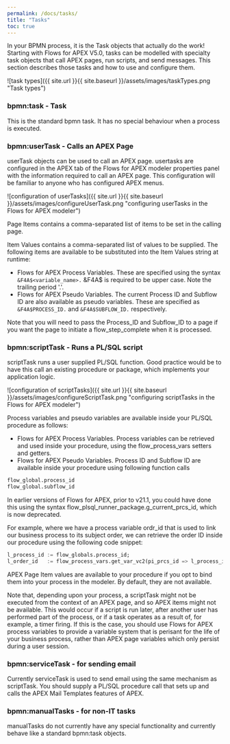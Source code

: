 ```yaml
---
permalink: /docs/tasks/
title: "Tasks"
toc: true
---
```

In your BPMN process, it is the Task objects that actually do the work!  Starting with Flows for APEX V5.0, tasks can be modelled with specialty task objects that call  APEX pages, run scripts, and send messages.  This section describes those tasks and how to use and configure them.

![task types]({{ site.url }}{{ site.baseurl }}/assets/images/taskTypes.png "Task types")

### bpmn:task - Task

This is the standard bpmn task.  It has no special behaviour when a process is executed.

### bpmn:userTask - Calls an APEX Page

userTask objects can be used to call an APEX page.  usertasks are configured in the APEX tab of the Flows for APEX modeler properties panel with the information required to call an APEX page.  This configuration will be familiar to anyone who has configured APEX menus.

![configuration of userTasks]({{ site.url }}{{ site.baseurl }}/assets/images/configureUserTask.png "configuring userTasks in the Flows for APEX modeler")

Page Items contains a comma-separated list of items to be set in the calling page.

Item Values contains a comma-separated list of values to be supplied.  The following items are available to be substituted into the Item Values string at runtime:

- Flows for APEX Process Variables.
  These are specified using the syntax `&F4A$<variable_name>.`
  &F4A$ is required to be upper case.
  Note the trailing period '.'.
- Flows for APEX Pseudo Variables.
  The current Process ID and Subflow ID are also available as pseudo variables.
  These are specified as `&F4A$PROCESS_ID.` and `&F4A$SUBFLOW_ID.` respectively.

Note that you will need to pass the Process_ID and Subflow_ID to a page if you want the page to initiate a flow_step_complete when it is processed.

### bpmn:scriptTask - Runs a PL/SQL script

scriptTask runs a user supplied PL/SQL function.  Good practice would be to have this call an existing procedure or package, which implements your application logic.

![configuration of scriptTasks]({{ site.url }}{{ site.baseurl }}/assets/images/configureScriptTask.png "configuring scriptTasks in the Flows for APEX modeler")

Process variables and pseudo variables are available inside your PL/SQL procedure as follows:

- Flows for APEX Process Variables.
  Process variables can be retrieved and used inside your procedure, using the flow_process_vars setters and getters.
- Flows for APEX Pseudo Variables.
  Process ID and Subflow ID are available inside your procedure using following function calls
  
```sql
flow_global.process_id
flow_global.subflow_id
```

In earlier versions of Flows for APEX, prior to v21.1, you could have done this using the syntax flow_plsql_runner_package.g_current_prcs_id, which is now deprecated.

For example, where we have a process variable ordr_id that is used to link our business process to its subject order, we can retrieve the order ID inside our procedure using the following code snippet:

```sql
l_process_id := flow_globals.process_id;
l_order_id   := flow_process_vars.get_var_vc2(pi_prcs_id => l_process_id, pi_var_name => 'ordr_id');
```

APEX Page Item values are available to your procedure if you opt to bind them into your process in the modeler.  By default, they are not available.

Note that, depending upon your process, a scriptTask might not be executed from the context of an APEX page, and so APEX items might not be available.  This would occur if a script is run later, after another user has performed part of the process, or if a task operates as a result of, for example, a timer firing.  If this is the case, you should use Flows for APEX process variables to provide a variable system that is perisant for the life of your business process, rather than APEX page variables which only persist during a user session.

### bpmn:serviceTask - for sending email

Currently serviceTask is used to send email using the same mechanism as scriptTask.  You should supply a PL/SQL procedure call that sets up and calls the APEX Mail Templates features of APEX.

### bpmn:manualTasks - for non-IT tasks

manualTasks do not currently have any special functionality and currently behave like a standard bpmn:task objects.

